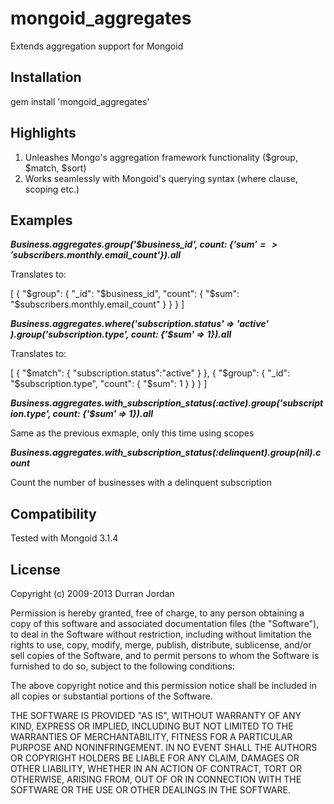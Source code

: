 mongoid_aggregates
==================

Extends aggregation support for Mongoid

Installation
-------------

gem install 'mongoid_aggregates'


Highlights
-----------

1. Unleashes Mongo's aggregation framework functionality ($group, $match, $sort)
2. Works seamlessly with Mongoid's querying syntax (where clause, scoping etc.)

Examples
--------

<i><b>Business.aggregates.group('$business_id', count: {'$sum' => '$subscribers.monthly.email_count'}).all</i></b>

Translates to:

[
  {
     "$group": { "_id": "$business_id", "count": { "$sum": "$subscribers.monthly.email_count" } }
  }
]




<i><b>Business.aggregates.where('subscription.status' => 'active' ).group('subscription.type', count: {'$sum' => 1}).all</i></b>

Translates to:

[
  {
     "$match": { "subscription.status":"active" }
  },
  {
     "$group": { "_id": "$subscription.type", "count": { "$sum": 1 } }
  }
]




<i><b>Business.aggregates.with_subscription_status(:active).group('subscription.type', count: {'$sum' => 1}).all</i></b>

Same as the previous exmaple, only this time using scopes




<i><b>Business.aggregates.with_subscription_status(:delinquent).group(nil).count</i></b>

Count the number of businesses with a delinquent subscription




Compatibility
-------------

Tested with Mongoid 3.1.4

License
--------

Copyright (c) 2009-2013 Durran Jordan

Permission is hereby granted, free of charge, to any person obtaining a copy of this software and associated documentation files (the "Software"), to deal in the Software without restriction, including without limitation the rights to use, copy, modify, merge, publish, distribute, sublicense, and/or sell copies of the Software, and to permit persons to whom the Software is furnished to do so, subject to the following conditions:

The above copyright notice and this permission notice shall be included in all copies or substantial portions of the Software.

THE SOFTWARE IS PROVIDED "AS IS", WITHOUT WARRANTY OF ANY KIND, EXPRESS OR IMPLIED, INCLUDING BUT NOT LIMITED TO THE WARRANTIES OF MERCHANTABILITY, FITNESS FOR A PARTICULAR PURPOSE AND NONINFRINGEMENT. IN NO EVENT SHALL THE AUTHORS OR COPYRIGHT HOLDERS BE LIABLE FOR ANY CLAIM, DAMAGES OR OTHER LIABILITY, WHETHER IN AN ACTION OF CONTRACT, TORT OR OTHERWISE, ARISING FROM, OUT OF OR IN CONNECTION WITH THE SOFTWARE OR THE USE OR OTHER DEALINGS IN THE SOFTWARE.
